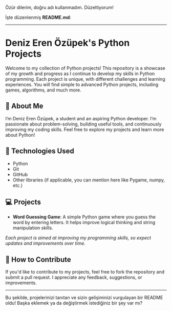 Özür dilerim, doğru adı kullanmadım. Düzeltiyorum!

İşte düzenlenmiş **README.md**:

---

# Deniz Eren Özüpek's Python Projects

Welcome to my collection of Python projects! This repository is a showcase of my growth and progress as I continue to develop my skills in Python programming. Each project is unique, with different challenges and learning experiences. You will find simple to advanced Python projects, including games, algorithms, and much more.

## 📜 About Me

I’m Deniz Eren Özüpek, a student and an aspiring Python developer. I’m passionate about problem-solving, building useful tools, and continuously improving my coding skills. Feel free to explore my projects and learn more about Python!

## 🧰 Technologies Used

- Python
- Git
- GitHub
- Other libraries (if applicable, you can mention here like Pygame, numpy, etc.)

## 💻 Projects

- **Word Guessing Game**: A simple Python game where you guess the word by entering letters. It helps improve logical thinking and string manipulation skills.

*Each project is aimed at improving my programming skills, so expect updates and improvements over time.*

## 📝 How to Contribute

If you'd like to contribute to my projects, feel free to fork the repository and submit a pull request. I appreciate any feedback, suggestions, or improvements.

---

Bu şekilde, projelerinizi tanıtan ve sizin gelişiminizi vurgulayan bir README oldu! Başka eklemek ya da değiştirmek istediğiniz bir şey var mı?

